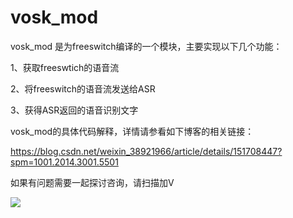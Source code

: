 # vosk_mod

vosk_mod 是为freeswitch编译的一个模块，主要实现以下几个功能：

1、获取freeswtich的语音流

2、将freeswitch的语音流发送给ASR

3、获得ASR返回的语音识别文字

vosk_mod的具体代码解释，详情请参看如下博客的相关链接：

https://blog.csdn.net/weixin_38921966/article/details/151708447?spm=1001.2014.3001.5501


如果有问题需要一起探讨咨询，请扫描加V

![](https://github.com/proudwolf/wixin_erweima/微信二维码.png)

